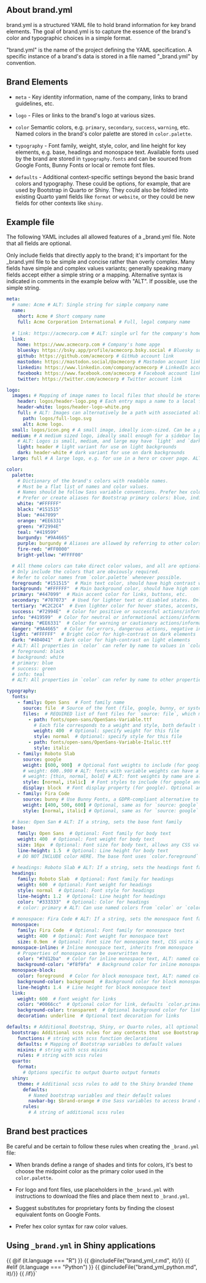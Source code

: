 ## About brand.yml

brand.yml is a structured YAML file to hold brand information for key
brand elements. The goal of brand.yml is to capture the essence of the
brand's color and typographic choices in a simple format.

"brand.yml" is the name of the project defining the YAML specification.
A specific instance of a brand's data is stored in a file named
"_brand.yml" by convention.

## Brand Elements

-   `meta` - Key identity information, name of the company, links to
    brand guidelines, etc.

-   `logo` - Files or links to the brand's logo at various sizes.

-   `color` Semantic colors, e.g. `primary`, `secondary`, `success`,
    `warning`, etc. Named colors in the brand's color palette are stored
    in `color.palette`.

-   `typography` - Font family, weight, style, color, and line height
    for key elements, e.g. base, headings and monospace text. Available
    fonts used by the brand are stored in `typography.fonts` and can be
    sourced from Google Fonts, Bunny Fonts or local or remote font
    files.

-   `defaults` - Additional context-specific settings beyond the basic
    brand colors and typography. These could be options, for example,
    that are used by Bootstrap in Quarto or Shiny. They could also be
    folded into existing Quarto yaml fields like `format` or `website`,
    or they could be new fields for other contexts like `shiny`.

## Example file

The following YAML includes all allowed features of a _brand.yml file.
Note that all fields are optional.

Only include fields that directly apply to the brand; it's important for
the _brand.yml file to be simple and concise rather than overly
complex. Many fields have simple and complex values variants; generally
speaking many fields accept either a simple string or a mapping.
Alternative syntax is indicated in comments in the example below with
"ALT". If possible, use the simple string.

``` {.yaml filename="_brand.yml"}
meta:
  # name: Acme # ALT: Single string for simple company name
  name:
    short: Acme # Short company name
    full: Acme Corporation International # Full, legal company name
  
  # link: https://acmecorp.com # ALT: single url for the company's home page
  link:
    home: https://www.acmecorp.com # Company's home apge
    bluesky: https://bsky.app/profile/acmecorp.bsky.social # Bluesky social media account link
    github: https://github.com/acmecorp # GitHub account link
    mastodon: https://mastodon.social/@acmecorp # Mastodon account link
    linkedin: https://www.linkedin.com/company/acmecorp # LinkedIn account link
    facebook: https://www.facebook.com/acmecorp # Facebook account link
    twitter: https://twitter.com/acmecorp # Twitter account link

logo:
  images: # Mapping of image names to local files that should be stored next to the _brand.yml file. Users may need to download these files manually.
    header: logos/header-logo.png # Each entry maps a name to a local file
    header-white: logos/header-logo-white.png
    full: # ALT: Images can alternatively be a path with associated alt text for accessibility
      path: logos/full-logo.svg
      alt: Acme logo.
  small: logos/icon.png # A small image, ideally icon-sized. Can be a path to a file or the name of a file in `logo.images`
  medium: # A medium sized logo, ideally small enough for a sidebar logo
    # ALT: Logos is small, medium, and large may have `light` and `dark` variants
    light: header # light variant for use on light backgrounds
    dark: header-white # dark variant for use on dark backgrounds
  large: full # A large logo, e.g. for use in a hero or cover page. ALT: Can refer directly to images in `logo.images`.

color:
  palette:
    # Dictionary of the brand's colors with readable names. 
    # Must be a flat list of names and color values. 
    # Names should be follow Sass variable conventions. Prefer hex color values.
    # Prefer or create aliases for Bootstrap primary colors: blue, indigo, purple, pink, red, orange, yellow, green, teal, cyan, white, black
    white: "#FFFFFF"
    black: "#151515"
    blue: "#447099"
    orange: "#EE6331"
    green: "#72994E"
    teal: "#419599"
    burgundy: "#9A4665"
    purple: burgundy # Aliases are allowed by referring to other colors in `color.palette`
    fire-red: "#FF0000"
    bright-yellow: "#FFFF00"

  # All theme colors can take direct color values, and all are optional.
  # Only include the colors that are obviously required.
  # Refer to color names from `color.palette` whenever possible.
  foreground: "#151515"  # Main text color, should have high contrast with background
  background: "#FFFFFF"  # Main background color, should have high contrast with foreground
  primary: "#447099"  # Main accent color for links, buttons, etc.
  secondary: "#707073"  # Used for lighter text or disabled states. Only include if necessary.
  tertiary: "#C2C2C4"  # Even lighter color for hover states, accents, wells. Only include if necessary.
  success: "#72994E"  # Color for positive or successful actions/information
  info: "#419599"  # Color for neutral or informational actions/information
  warning: "#EE6331"  # Color for warning or cautionary actions/information,
  danger: "#9A4665"  # Color for errors, dangerous actions, negative information
  light: "#FFFFFF"  # Bright color for high-contrast on dark elements
  dark: "#404041"  # Dark color for high-contrast on light elements
  # ALT: All properties in `color` can refer by name to values in `color.palette`, including within `color.palette`.
  # foreground: black
  # background: white
  # primary: blue
  # success: green
  # info: teal
  # ALT: All properties in `color` can refer by name to other properties in `color`.

typography:
  fonts:
    - family: Open Sans  # Font family name
      source: file  # Source of the font (file, google, bunny, or system)
      files:  # REQUIRED list of font files for `source: file`, which must have at least one font file. Use placeholder names and comment out the source font section if proprietary fonts are used. (And include a Google Font alternative recommendation.)
        - path: fonts/open-sans/OpenSans-Variable.ttf
          # Each file corresponds to a weight and style, both default to "normal".
          weight: 400  # Optional: specify weight for this file
          style: normal  # Optional: specify style for this file
        - path: fonts/open-sans/OpenSans-Variable-Italic.ttf
          style: italic
    - family: Roboto Slab
      source: google
      weight: [600, 900]  # Optional font weights to include (for google and bunny), defaults to all weights
      # weight: 600..900 # ALT: fonts with variable weights can have a weight range
      # weight: [thin, normal, bold] # ALT: font weights by name are allowed
      style: [normal, italic]  # Font styles to include (for google and bunny)
      display: block  # Font display property (for google). Optional and should not be included in most cases.
    - family: Fira Code
      source: bunny # Use Bunny Fonts, a GDPR-compliant alternative to Google Fonts
      weight: [400, 500, 600] # Optional, same as for `source: google`
      style: [normal, italic] # Optional, same as for `source: google`
  
  # base: Open San # ALT: If a string, sets the base font family
  base:
    family: Open Sans  # Optional: Font family for body text
    weight: 400  # Optional: Font weight for body text
    size: 16px  # Optional: Font size for body text, allows any CSS value, rem or px are preferred
    line-height: 1.5  # Optional: Line height for body text
    # DO NOT INCLUDE color HERE. The base font uses `color.foreground` by default.
  
  # headings: Roboto Slab # ALT: If a string, sets the headings font family
  headings:
    family: Roboto Slab  # Optional: Font family for headings
    weight: 600  # Optional: Font weight for headings
    style: normal  # Optional: Font style for headings
    line-height: 1.2  # Optional: Line height for headings
    color: "#333333"  # Optional: Color for headings
    # color: primary # ALT: Can use named colors from `color` or `color.palette`
  
  # monospace: Fira Code # ALT: If a string, sets the monospace font family
  monospace:
    family: Fira Code  # Optional: Font family for monospace text
    weight: 400  # Optional: Font weight for monospace text
    size: 0.9em  # Optional: Font size for monospace text, CSS units allowed but `rem` or `px` preferred
  monospace-inline: # Inline monospace text, inherits from monospace
    # Properties of monospace can be overwritten here
    color: "#7d12ba"  # Color for inline monospace text, ALT: named colors from `color` or `color.palette`
    background-color: "#f8f9fa"  # Background color for inline monospace text, ALT: named colors from `color` or `color.palette`
  monospace-block:
    color: foreground  # Color for block monospace text, ALT: named colors from `color` or `color.palette`
    background-color: background  # Background color for block monospace text, ALT: named colors from `color` or `color.palette`
    line-height: 1.4  # Line height for block monospace text
  link:
    weight: 600  # Font weight for links
    color: "#0066cc"  # Optional color for link, defaults `color.primary`. ALT: named colors from `color` or `color.palette`
    background-color: transparent  # Optional background color for links, ALT: named colors from `color` or `color.palette`
    decoration: underline  # Optional text decoration for links

defaults: # Additional Bootstrap, Shiny, or Quarto rules, all optional and only to be used as a last resort
  bootstrap: Additional scss rules for any contexts that use Bootstrap
    functions: # string with scss function declarations
    defaults: # Mapping of Bootstrap variables to default values
    mixins: # string with scss mixins
    rules: # string with scss rules
  quarto:
    format:
      # Options specific to output Quarto output formats
  shiny:
    theme: # Additional scss rules to add to the Shiny branded theme
      defaults:
        # Named bootstrap variables and their default values
        navbar-bg: $brand-orange # Use Sass variables to access brand colors: $brand-{color_name}
      rules:
        # A string of additional scss rules
```

## Brand best practices

Be careful and be certain to follow these rules when creating the
`_brand.yml` file:

-   When brands define a range of shades and tints for colors, it's best
    to choose the midpoint color as the primary color used in the
    `color.palette`.

-   For logo and font files, use placeholders in the `_brand.yml` with
    instructions to download the files and place them next to
    `_brand.yml`.

-   Suggest substitutes for proprietary fonts by finding the closest
    equivalent fonts on Google Fonts.

-   Prefer hex color syntax for raw color values.

## Using `_brand.yml` in Shiny applications

{{ @if (it.language === "R") }}
  {{ @includeFile("brand_yml_r.md", it)/}}
{{ #elif (it.language === "Python") }}
  {{ @includeFile("brand_yml_python.md", it)/}}
{{ /if}}`
